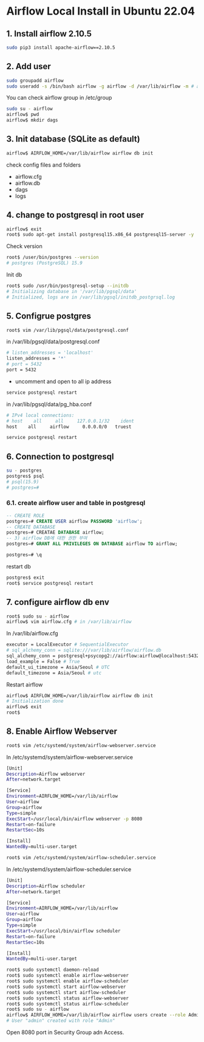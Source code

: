 # Airflow Local Install in Ubuntu 22.04

## 1. Install airflow 2.10.5
```bash
sudo pip3 install apache-airflow==2.10.5
```

## 2. Add user
```bash
sudo groupadd airflow
sudo useradd -s /bin/bash airflow -g airflow -d /var/lib/airflow -m # airflow 사용자 작업경로 설정
```
You can check airflow group in /etc/group
```bash
sudo su - airflow
airflow$ pwd
airflow$ mkdir dags
```

## 3. Init database (SQLite as default)
```bash
airflow$ AIRFLOW_HOME=/var/lib/airflow airflow db init
```
check config files and folders
- airflow.cfg
- airflow.db
- dags
- logs

## 4. change to postgresql in root user
```bash
airflow$ exit
root$ sudo apt-get install postgresql15.x86_64 postgresql15-server -y
```
Check version
```bash
root$ /user/bin/postgres --version
# postgres (PostgreSQL) 15.9
```
Init db
```bash
root$ sudo /usr/bin/postgresql-setup --initdb
# Initializing database in '/var/lib/pgsql/data'
# Initialized, logs are in /var/lib/pgsql/initdb_postgrsql.log
```

## 5. Configrue postgres
```bash
root$ vim /var/lib/pgsql/data/postgresql.conf
```
in /var/lib/pgsql/data/postgresql.conf
```bash 
# listen_addresses = 'localhost' 
listen_addresses = '*'
# port = 5432
port = 5432
```
- uncomment and open to all ip address
```bash
service postgresql restart
```
in /var/lib/pgsql/data/pg_hba.conf
```bash
# IPv4 local connections:
# host    all     all     127.0.0.1/32    ident
host    all     airflow     0.0.0.0/0   truest
```
```bash
service postgresql restart
```

## 6. Connection to postgresql
```bash
su - postgres
postgres$ psql
# psql(15.9)
# postgres=#
```
### 6.1. create airflow user and table in postgresql
```sql
-- CREATE ROLE
postgres=# CREATE USER airflow PASSWORD 'airflow';
-- CREATE DATABASE
postgres=# CREATAE DATABASE airflow; 
-- 3) airflow DB에 대한 권한 부여
postgres=# GRANT ALL PRIVILEGES ON DATABASE airflow TO airflow;

postgres=# \q
```
restart db
```bash
postgres$ exit
root$ service postgresql restart
```
## 7. configure airflow db env
```bash
root$ sudo su - airflow
airflow$ vim airflow.cfg # in /var/lib/airflow
```
In /var/lib/airflow.cfg
```bash
executor = LocalExecutor # SequentialExecutor
# sql_alchemy_conn = sqlite:///var/lib/airflow/airflow.db
sql_alchemy_conn = postgresql+psycopg2://airflow:airflow@localhost:5432/airflow
load_example = False # True
default_ui_timezone = Asia/Seoul # UTC
default_timezone = Asia/Seoul # utc
```
Restart airflow
```bash
airflow$ AIRFLOW_HOME=/var/lib/airflow airflow db init
# Initialization done
airflow$ exit
root$ 
```
## 8. Enable Airflow Webserver
```bash
root$ vim /etc/systemd/system/airflow-webserver.service
```
In /etc/systemd/system/airflow-webserver.service
```bash
[Unit]
Description=Airflow webserver
After=network.target

[Service]
Environment=AIRFLOW_HOME=/var/lib/airflow
User=airflow
Group=airflow
Type=simple
ExecStart=/usr/local/bin/airflow webserver -p 8080
Restart=on-failure
RestartSec=10s

[Install]
WantedBy=multi-user.target
```
```bash
root$ vim /etc/systemd/system/airflow-scheduler.service
```
In /etc/systemd/system/airflow-scheduler.service
```bash
[Unit]
Description=Airflow scheduler
After=network.target

[Service]
Environment=AIRFLOW_HOME=/var/lib/airflow
User=airflow
Group=airflow
Type=simple
ExecStart=/usr/local/bin/airflow scheduler
Restart=on-failure
RestartSec=10s

[Install]
WantedBy=multi-user.target
```
```bash
root$ sudo systemctl daemon-reload
root$ sudo systemctl enable airflow-webserver
root$ sudo systemctl enable airflow-scheduler
root$ sudo systemctl start airflow-webserver
root$ sudo systemctl start airflow-scheduler
root$ sudo systemctl status airflow-webserver
root$ sudo systemctl status airflow-scheduler
root$ sudo su - airflow
airflow$ AIRFLOW_HOME=/var/lib/airflow airflow users create --role Admin --username admin --email admin --firstname admin --lastname admin --password admin
# User "admin" created with role "Admin"
```
Open 8080 port in Security Group adn Access.


